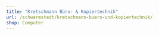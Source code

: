 ```yaml
---
title: "Kretschmann Büro- & Kopiertechnik"
url: /schwarmstedt/kretschmann-buero-und-kopiertechnik/
shop: Computer
---
```

